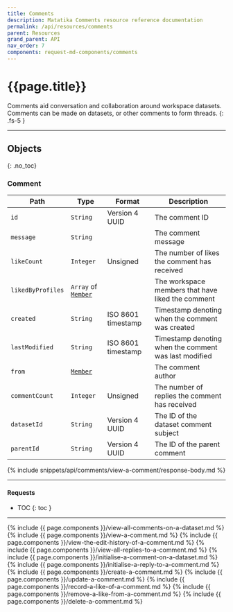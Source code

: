 ```yaml
---
title: Comments
description: Matatika Comments resource reference documentation
permalink: /api/resources/comments
parent: Resources
grand_parent: API
nav_order: 7
components: request-md-components/comments
---
```


# {{page.title}}

Comments aid conversation and collaboration around workspace datasets. Comments can be made on datasets, or other comments to form threads.
{: .fs-5 }

---

## Objects
{: .no_toc}

### Comment

Path | Type | Format | Description
---- | ---- | ------ | -----------
`id` | `String` | Version 4 UUID | The comment ID
`message` | `String` | | The comment message
`likeCount` | `Integer` | Unsigned | The number of likes the comment has received
`likedByProfiles` | `Array` of [`Member`](members#member) | | The workspace members that have liked the comment
`created` | `String` | ISO 8601 timestamp | Timestamp denoting when the comment was created
`lastModified` | `String` | ISO 8601 timestamp | Timestamp denoting when the comment was last modified
`from` | [`Member`](members#member) | | The comment author
`commentCount` | `Integer` | Unsigned | The number of replies the comment has received
`datasetId` | `String` | Version 4 UUID | The ID of the dataset comment subject
`parentId` | `String` | Version 4 UUID | The ID of the parent comment

{% include snippets/api/comments/view-a-comment/response-body.md %}

---

#### Requests

- TOC
{: toc }

---

{% include {{ page.components }}/view-all-comments-on-a-dataset.md %}
{% include {{ page.components }}/view-a-comment.md %}
{% include {{ page.components }}/view-the-edit-history-of-a-comment.md %}
{% include {{ page.components }}/view-all-replies-to-a-comment.md %}
{% include {{ page.components }}/initialise-a-comment-on-a-dataset.md %}
{% include {{ page.components }}/initialise-a-reply-to-a-comment.md %}
{% include {{ page.components }}/create-a-comment.md %}
{% include {{ page.components }}/update-a-comment.md %}
{% include {{ page.components }}/record-a-like-of-a-comment.md %}
{% include {{ page.components }}/remove-a-like-from-a-comment.md %}
{% include {{ page.components }}/delete-a-comment.md %}

